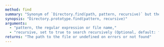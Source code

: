 ```yaml
---
method: find
summary: "Synonym of `Directory.find(path, pattern, recursive)` but the path is taken from the directory object."
synopsis: "Directory.prototype.find(pattern, recursive)"
arguments:
  - "pattern, the regular expression or file name,"
  - "recursive, set to true to search recursively (Optional, default: false)."
returns: "The path to the file or undefined on errors or not found"
---
```

